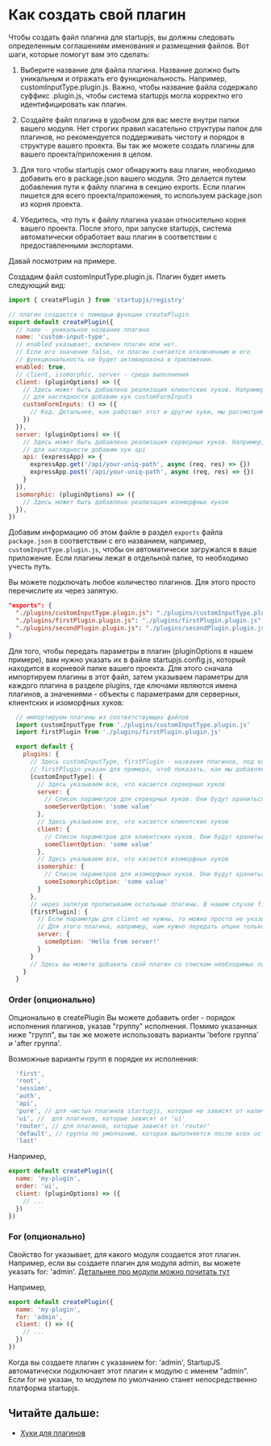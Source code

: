 # Как создать свой плагин

Чтобы создать файл плагина для startupjs, вы должны следовать определенным соглашениям именования и размещения файлов. Вот шаги, которые помогут вам это сделать:

1) Выберите название для файла плагина. Название должно быть уникальным и отражать его функциональность. Например, customInputType.plugin.js. Важно, чтобы название файла содержало суффикс .plugin.js, чтобы система startupjs могла корректно его идентифицировать как плагин.

2) Создайте файл плагина в удобном для вас месте внутри папки вашего модуля. Нет строгих правил касательно структуры папок для плагинов, но рекомендуется поддерживать чистоту и порядок в структуре вашего проекта. Вы так же можете создать плагины для вашего проекта/приложения в целом.

3) Для того чтобы startupjs смог обнаружить ваш плагин, необходимо добавить его в package.json вашего модуля. Это делается путем добавления пути к файлу плагина в секцию exports. Если плагин пишется для всего проекта/приложения, то используем package.json из корня проекта.

4) Убедитесь, что путь к файлу плагина указан относительно корня вашего проекта. После этого, при запуске startupjs, система автоматически обработает ваш плагин в соответствии с предоставленными экспортами.

Давай посмотрим на примере.

Создадим файл customInputType.plugin.js.
Плагин будет иметь следующий вид:

```js
import { createPlugin } from 'startupjs/registry'

// плагин создается с помощью функции createPlugin
export default createPlugin({
  // name - уникальное название плагина
  name: 'custom-input-type',
  // enabled указывает, включен плагин или нет.
  // Если его значение false, то плагин считается отключенным и его
  // функциональность не будет активирована в приложении.
  enabled: true,
  // client, isomorphic, server - среда выполнения
  client: (pluginOptions) => ({
    // Здесь может быть добавлена реализация клиентских хуков. Например,
    // для наглядности добавим хук customFormInputs
    customFormInputs: () => ({
      // Код. Детальнее, как работают этот и другие хуки, мы рассмотрим позже
    })
  }),
  server: (pluginOptions) => ({
    // Здесь может быть добавлена реализация серверных хуков. Например,
    // для наглядности добавим хук api
    api: (expressApp) => {
      expressApp.get('/api/your-uniq-path', async (req, res) => {})
      expressApp.post('/api/your-uniq-path', async (req, res) => {})
    }
  }),
  isomorphic: (pluginOptions) => ({
    // Здесь может быть добавлена реализация изоморфных хуков
  }),
})
```

Добавим информацию об этом файле в раздел `exports` файла `package.json` в соответствии с его названием, например, `customInputType.plugin.js`, чтобы он автоматически загружался в ваше приложение. Если плагины лежат в отдельной папке, то необходимо учесть путь.

Вы можете подключать любое количество плагинов. Для этого просто перечислите их через запятую.

```json
"exports": {
  "./plugins/customInputType.plugin.js": "./plugins/customInputType.plugin.js",
  "./plugins/firstPlugin.plugin.js": "./plugins/firstPlugin.plugin.js",
  "./plugins/secondPlugin.plugin.js": "./plugins/secondPlugin.plugin.js"
}
```

Для того, чтобы передать параметры в плагин (pluginOptions в нашем примере), вам нужно указать их в файле startupjs.config.js, который находится в корневой папке вашего проекта. Для этого сначала импортируем плагины в этот файл, затем указываем параметры для каждого плагина в разделе plugins, где ключами являются имена плагинов, а значениями - объекты с параметрами для серверных, клиентских и изоморфных хуков:

```js
  // импортируем плагины из соответствующих файлов
  import customInputType from './plugins/customInputType.plugin.js'
  import firstPlugin from './plugins/firstPlugin.plugin.js'

  export default {
    plugins: {
      // Здесь customInputType, firstPlugin - названия плагинов, под которыми мы их импортировали
      // firstPlugin указан для примера, чтоб показать, как мы добавляем несколько плагинов в этот файл
      [customInputType]: {
        // Здесь указываем все, что касается серверных хуков
        server: {
          // Список параметров для серверных хуков. Они будут храниться в pluginOptions и доступны в хуках.
          someServerOption: 'some value'
        },
        // Здесь указываем все, что касается клиентских хуков
        client: {
          // Список параметров для клиентских хуков. Они будут храниться в pluginOptions и доступны в хуках.
          someClientOption: 'some value'
        },
        // Здесь указываем все, что касается изоморфных хуков
        isomorphic: {
          // Список параметров для изоморфных хуков. Они будут храниться в pluginOptions и доступны в хуках.
          someIsomorphicOption: 'some value'
        }
      },
      // через запятую прописываем остальные плагины. В нашем случае firstPlugin
      [firstPlugin]: {
        // Eсли параметры для client не нужны, то можно просто не указывать этот блок. Аналогично с server и isomorphic
        // Для этого плагина, например, нам нужно передать опции только для серверных хуков.
        server: {
          someOption: 'Hello from server!'
        }
      }
      // Здесь вы можете добавить свой плагин со списком необходимых параметров.
    }
  }
```

### Order (опционально)

Опционально в createPlugin Вы можете добавить order - порядок исполнения плагинов, указав "группу" исполнения.
Помимо указанных ниже "групп", вы так же можете использовать варианты 'before группа' и 'after группа'.

Возможные варианты групп в порядке их исполнения:

```js
  'first',
  'root',
  'session',
  'auth',
  'api',
  'pure', // для чистых плагинов startupjs, которые не зависят от наличия 'ui' или 'router'
  'ui', //  для плагинов, которые зависят от 'ui'
  'router', // для плагинов, которые зависят от 'router'
  'default', // группа по умолчанию, которая выполняется после всех остальных
  'last'
```

Например,

```js
export default createPlugin({
  name: 'my-plugin',
  order: 'ui',
  client: (pluginOptions) => ({
    // ...
  })
})
```

### For (опционально)

Свойство for указывает, для какого модуля создается этот плагин. Например, если вы создаете плагин для модуля admin, вы можете указать for: 'admin'. [Детальнее про модули можно почитать тут](https://github.com/startupjs/startupjs/blob/master/packages/startupjs/aboutModules.ru.md)

Например,

```js
export default createPlugin({
  name: 'my-plugin',
  for: 'admin',
  client: () => ({
    // ...
  })
})
```

Когда вы создаете плагин с указанием for: 'admin', StartupJS автоматически подключает этот плагин к модулю с именем "admin".
Если for не указан, то модулем по умолчанию станет непосредственно платформа startupjs.


## Читайте дальше:
- [Хуки для плагинов](https://github.com/startupjs/startupjs/blob/master/packages/startupjs/hooks.ru.md)
